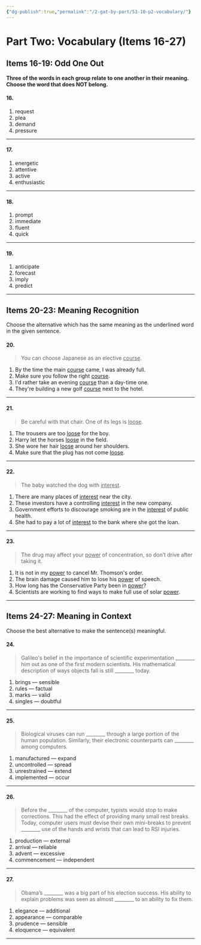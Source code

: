 ```yaml
---
{"dg-publish":true,"permalink":"/2-gat-by-part/53-10-p2-vocabulary/"}
---
```


# Part Two: Vocabulary (Items 16-27)

## Items 16-19: Odd One Out  
**Three of the words in each group relate to one another in their meaning. Choose the word that does NOT belong.**

#### 16.  
1. request  
2. plea  
3. demand  
4. pressure  

---  

#### 17.  
1. energetic  
2. attentive  
3. active  
4. enthusiastic  

---  

#### 18.  
1. prompt  
2. immediate  
3. fluent  
4. quick  

---  

#### 19.  
1. anticipate  
2. forecast  
3. imply  
4. predict  

---  

## Items 20-23: Meaning Recognition  
Choose the alternative which has the same meaning as the underlined word in the given sentence.

#### 20.  
> You can choose Japanese as an elective <u>course</u>.  

1. By the time the main <u>course</u> came, I was already full.  
2. Make sure you follow the right <u>course</u>.  
3. I'd rather take an evening <u>course</u> than a day-time one.  
4. They're building a new golf <u>course</u> next to the hotel.  

---  

#### 21.  
> Be careful with that chair. One of its legs is <u>loose</u>.  

1. The trousers are too <u>loose</u> for the boy.  
2. Harry let the horses <u>loose</u> in the field.  
3. She wore her hair <u>loose</u> around her shoulders.  
4. Make sure that the plug has not come <u>loose</u>.  

---  

#### 22.  
> The baby watched the dog with <u>interest</u>.  

1. There are many places of <u>interest</u> near the city.  
2. These investors have a controlling <u>interest</u> in the new company.  
3. Government efforts to discourage smoking are in the <u>interest</u> of public health.  
4. She had to pay a lot of <u>interest</u> to the bank where she got the loan.  

---  

#### 23.  
> The drug may affect your <u>power</u> of concentration, so don’t drive after taking it.  

1. It is not in my <u>power</u> to cancel Mr. Thomson's order.  
2. The brain damage caused him to lose his <u>power</u> of speech.  
3. How long has the Conservative Party been in <u>power</u>?  
4. Scientists are working to find ways to make full use of solar <u>power</u>.  

---  

## Items 24-27: Meaning in Context  
Choose the best alternative to make the sentence(s) meaningful.

#### 24.  
> Galileo's belief in the importance of scientific experimentation \_\_\_\_\_\_\_\_ him out as one of the first modern scientists. His mathematical description of ways objects fall is still \_\_\_\_\_\_\_\_ today.  

1. brings — sensible  
2. rules — factual  
3. marks — valid  
4. singles — doubtful  

---  

#### 25.  
> Biological viruses can run \_\_\_\_\_\_\_\_ through a large portion of the human population. Similarly, their electronic counterparts can \_\_\_\_\_\_\_\_ among computers.

1. manufactured — expand  
2. uncontrolled — spread  
3. unrestrained — extend  
4. implemented — occur  

---  

#### 26.  
> Before the \_\_\_\_\_\_\_\_ of the computer, typists would stop to make corrections. This had the effect of providing many small rest breaks. Today, computer users must devise their own mini-breaks to prevent \_\_\_\_\_\_\_\_ use of the hands and wrists that can lead to RSI injuries.  

1. production — external  
2. arrival — reliable  
3. advent — excessive  
4. commencement — independent  

---  

#### 27.  
> Obama’s \_\_\_\_\_\_\_\_ was a big part of his election success. His ability to explain problems was seen as almost \_\_\_\_\_\_\_\_ to an ability to fix them.  

1. elegance — additional  
2. appearance — comparable  
3. prudence — sensible  
4. eloquence — equivalent  

---
